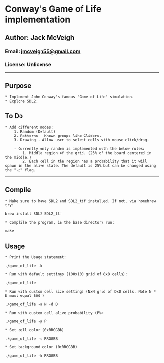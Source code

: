 # Conway's Game of Life implementation
## Author: Jack McVeigh
### Email: <jmcveigh55@gmail.com>
### License: Unlicense

---

## Purpose
	* Implement John Conway's famous "Game of Life" simulation.
	* Explore SDL2.

## To Do
	* Add different modes:
		1. Random (Default)
		2. Patterns - Known groups like Gliders.
		3. Drawing - Allow user to select cells with mouse click/drag.

		- Currently only random is implemented with the below rules:
			1. Middle region of the grid. (25% of the board centered in the middle.)
			2. Each cell in the region has a probability that it will spawn in the alive state. The default is 25% but can be changed using the "-p" flag.

---

## Compile
	* Make sure to have SDL2 and SDL2_ttf installed. If not, via homebrew try:
`brew install SDL2 SDL2_ttf`
	
	* Complile the program, in the base directory run:
`make`

## Usage
	* Print the Usage statement:
`./game_of_life -h`

	* Run with default settings (100x100 grid of 8x8 cells):
`./game_of_life`

	* Run with custom cell size settings (NxN grid of DxD cells. Note N * D must equal 800.)
`./game_of_life -n N -d D`

	* Run with custom cell alive probability (P%)
`./game_of_life -p P`

	* Set cell color (0xRRGGBB)
`./game_of_life -c RRGGBB`

	* Set background color (0xRRGGBB)
`./game_of_life -b RRGGBB`

